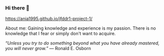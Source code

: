 ### Hi there 👋

https://ania1995.github.io/jfddr1-project-1/

About me:
Gaining knowledge and experience is my passion. There is no knowledge that I fear or simply don't want to acquire.


*“Unless you try to do something beyond what you have already mastered, you will never grow.”* ― Ronald E. Osborn
